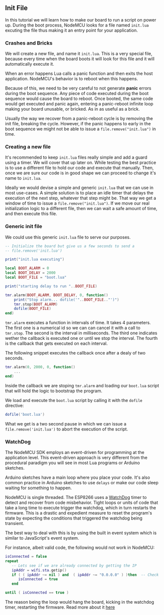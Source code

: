 ## Init File

In this tutorial we will learn how to make our board to run a script on power up. During the boot process, NodeMCU looks for a file named `init.lua` excuting the file thus making it an entry point for your application.

### Crashes and Bricks
We will create a new file, and name it `init.lua`. This is a very special file, because every time when the board boots it will look for this file and it will automatically execute it.

When an error happens Lua calls a panic function and then exits the host application. NodeMCU's behavior is to reboot when this happens.

Because of this, we need to be very careful to not generate **panic** errors during the boot sequence. Any piece of code executed during the boot sequence would cause the board to reboot. Once booted, the same code would get executed and panic again, entering a panic-reboot infinite loop making your board unusable, or bricked. As in as useful as a brick.

Usually the way we recover from a panic-reboot cycle is by removing the init file, breaking the cycle. However, if the panic happens to early in the boot sequence we might not be able to issue a `file.remove("init.lua")` in time.


### Creating a new file

It's recommended to keep `init.lua` files really simple and add a guard using a timer. We will cover that up later on.
While testing the best practice is to use a different file to hold our code and execute that manually. Then, once we are sure our code is in good shape we can proceed to change it's name to `init.lua`.

Ideally we would devise a simple and generic `init.lua` that we can use in most use-cases. A simple solution is to place an idle timer that delays the execution of the next step, whatever that step might be. That way we get a window of time to issue a `file.remove("init.lua")`. If we move our real initialization logic to a different file, then we can wait a safe amount of time, and then execute this file.


### Generic init file

We could use this generic `init.lua` file to serve our purposes.

```lua
-- Initialize the board but give us a few seconds to send a
-- file.remove('init.lua')

print("init.lua executing")

local BOOT_ALARM = 0
local BOOT_DELAY = 2000
local BOOT_FILE = "boot.lua"

print("starting delay to run "..BOOT_FILE)

tmr.alarm(BOOT_ALARM, BOOT_DELAY, 0, function()
    print("Stop alarm... dofile('"..BOOT_FILE.."')")
    tmr.stop(BOOT_ALARM)
    dofile(BOOT_FILE)
end)
```

`tmr.alarm` executes a function in intervals of time. It takes 4 parameters. The first one is a numerical id so we can can cancel it with a call to `tmr.stop`. The second is the interval in milliseconds. The third one indicates wether the callback is executed one or until we stop the interval. The fourth is the callback that gets executed on each interval.

The following snippet executes the callback once after a dealy of two seconds.
```lua
tmr.alarm(0, 2000, 0, function()
    ...
end)
```

Inside the callback we are stoping `tmr.alarm` and loading our `boot.lua` script that will hold the logic to bootstrap the program.

We load and execute the `boot.lua` script by calling it with the `dofile` directive:

```lua
dofile('boot.lua')
```

What we get is a two second pause in which we can issue a `file.remove('init.lua')` to abort the execution of the script.

### WatchDog

The NodeMCU SDK employs an event-driven for programming at the application level. This event-driven approach is very different from the procedural paradigm you will see in most Lua programs or Arduino sketches.

Arduino sketches have a main loop where you place your code. It's also common practice in Arduino sketches to use `delays` or make our code sleep waiting for something to happen.

NodeMCU is single threaded. The ESP8266 uses a [WatchDog][watchdog] timer to detect and recover from code misbehavior. Tight loops or units of code that take a long time to execute trigger the watchdog, which in turn restarts the firmware. This is a drastic and expedient measure to reset the program's state by expecting the conditions that triggered the watchdog being transient.

The best way to deal with this is by using the built in event system which is similar to JavaScript's event system.

For instance, albeit valid code, the following would not work in NodeMCU:

```lua
isConnected = false
repeat
   -- Lets see if we are already connected by getting the IP
   ipAddr = wifi.sta.getip()
   if ( ( ipAddr ~= nil ) and  ( ipAddr ~= "0.0.0.0" ) )then  -- Check if IP is valid
      isConnected = true
   end

until ( isConnected == true )
```

The reason being the loop would hang the board, kicking in the watchdog timer, restarting the firmware. Read more about it [here][example]


[watchdog]: https://en.wikipedia.org/wiki/Watchdog_timer
[example]: https://primalcortex.wordpress.com/2014/12/30/esp8266-nodemcu-and-lua-language-and-some-arduino-issues/
